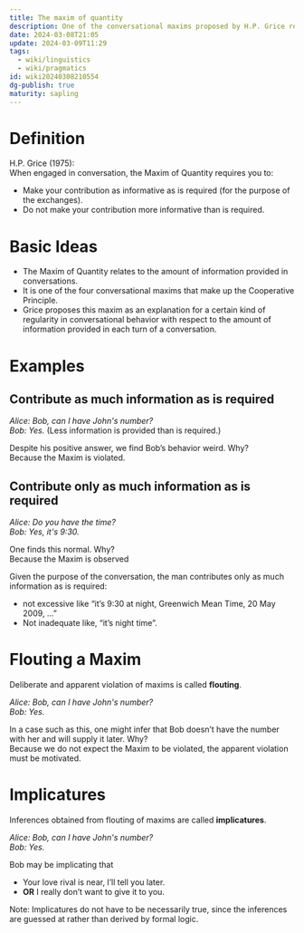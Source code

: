 ```yaml
---
title: The maxim of quantity
description: One of the conversational maxims proposed by H.P. Grice relating to the amount of information provided in conversations.
date: 2024-03-08T21:05
update: 2024-03-09T11:29
tags:
  - wiki/linguistics
  - wiki/pragmatics
id: wiki20240308210554
dg-publish: true
maturity: sapling
---
```

# Definition

H.P. Grice (1975):  
When engaged in conversation, the Maxim of Quantity requires you to:
- Make your contribution as informative as is required (for the purpose of the exchanges).
- Do not make your contribution more informative than is required.

# Basic Ideas

- The Maxim of Quantity relates to the amount of information provided in conversations.
- It is one of the four conversational maxims that make up the Cooperative Principle.
- Grice proposes this maxim as an explanation for a certain kind of regularity in conversational behavior with respect to the amount of information provided in each turn of a conversation.

# Examples

## Contribute as much information as is required

*Alice: Bob, can I have John's number?*  
*Bob: Yes.* (Less information is provided than is required.)

Despite his positive answer, we find Bob’s behavior weird. Why?  
Because the Maxim is violated.

## Contribute only as much information as is required

*Alice: Do you have the time?*  
*Bob: Yes, it's 9:30.*

One finds this normal. Why?  
Because the Maxim is observed

Given the purpose of the conversation, the man contributes only as much information as is required:
- not excessive like “it’s 9:30 at night, Greenwich Mean Time, 20 May 2009, …”
- Not inadequate like, “it’s night time”.

# Flouting a Maxim

Deliberate and apparent violation of maxims is called **flouting**.

*Alice: Bob, can I have John's number?*  
*Bob: Yes.*

In a case such as this, one might infer that Bob doesn’t have the number with her and will supply it later. Why?  
Because we do not expect the Maxim to be violated, the apparent violation must be motivated.

# Implicatures

Inferences obtained from flouting of maxims are called **implicatures**.

*Alice: Bob, can I have John's number?*  
*Bob: Yes.*

 Bob may be implicating that
 - Your love rival is near, I’ll tell you later.
 - **OR** I really don’t want to give it to you.

Note: Implicatures do not have to be necessarily true, since the inferences are guessed at rather than derived by formal logic.
